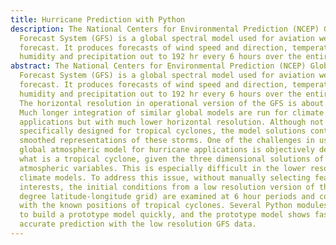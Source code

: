 ```yaml
---
title: Hurricane Prediction with Python
description: The National Centers for Environmental Prediction (NCEP) Global
  Forecast System (GFS) is a global spectral model used for aviation weather
  forecast. It produces forecasts of wind speed and direction, temperature,
  humidity and precipitation out to 192 hr every 6 hours over the entire globe.
abstract: The National Centers for Environmental Prediction (NCEP) Global
  Forecast System (GFS) is a global spectral model used for aviation weather
  forecast. It produces forecasts of wind speed and direction, temperature,
  humidity and precipitation out to 192 hr every 6 hours over the entire globe.
  The horizontal resolution in operational version of the GFS is about 25 km.
  Much longer integration of similar global models are run for climate
  applications but with much lower horizontal resolution. Although not
  specifically designed for tropical cyclones, the model solutions contain
  smoothed representations of these storms. One of the challenges in using
  global atmospheric model for hurricane applications is objectively determining
  what is a tropical cyclone, given the three dimensional solutions of
  atmospheric variables. This is especially difficult in the lower resolution
  climate models. To address this issue, without manually selecting features of
  interests, the initial conditions from a low resolution version of the GFS (2
  degree latitude-longitude grid) are examined at 6 hour periods and compared
  with the known positions of tropical cyclones. Several Python modules are used
  to build a prototype model quickly, and the prototype model shows fast and
  accurate prediction with the low resolution GFS data.
---
```


